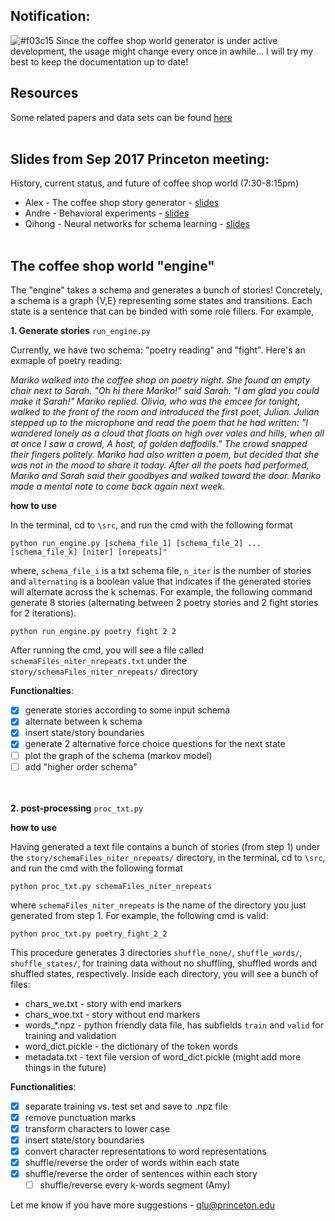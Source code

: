 ## Notification: 
![#f03c15](https://placehold.it/15/f03c15/000000?text=+) Since the coffee shop world generator is under active development, 
the usage might change every once in awhile... I will try my best to keep the documentation up to date! 

## Resources 

Some related papers and data sets can be found <a href = "https://github.com/PrincetonCompMemLab/narrative/wiki">here</a>
<br><br>


## Slides from Sep 2017 Princeton meeting:  

History, current status, and future of coffee shop world (7:30-8:15pm)
- Alex - The coffee shop story generator - [slides](https://github.com/ProjectSEM/Organization/blob/master/slides/sep_2017/storygeneration_MURI.pdf) 
- Andre - Behavioral experiments - [slides](https://github.com/ProjectSEM/Organization/blob/master/slides/sep_2017/andre_MURI_d1.pdf) 
- Qihong - Neural networks for schema learning - [slides](https://github.com/ProjectSEM/Organization/blob/master/slides/sep_2017/0917-MURI_Lu.pdf) 
<br><br>

## The coffee shop world "engine" 

The "engine" takes a schema and generates a bunch of stories! Concretely, a schema is a graph {V,E} representing some states and transitions. Each state is a sentence that can be binded with some role fillers. For example, 
<br>

**1. Generate stories** `run_engine.py`

Currently, we have two schema: "poetry reading" and "fight". Here's an exmaple of poetry reading: 

*Mariko walked into the coffee shop on poetry night. She found an empty chair next to Sarah. "Oh hi there Mariko!" said Sarah. "I am glad you could make it Sarah!" Mariko replied. Olivia, who was the emcee for tonight, walked to the front of the room and introduced the first poet, Julian. Julian stepped up to the microphone and read the poem that he had written: "I wandered lonely as a cloud that floats on high over vales and hills, when all at once I saw a crowd, A host, of golden daffodils." The crowd snapped their fingers politely. Mariko had also written a poem, but decided that she was not in the mood to share it today. After all the poets had performed, Mariko and Sarah said their goodbyes and walked toward the door. Mariko made a mental note to come back again next week.*

**how to use**

In the terminal, cd to `\src`, and run the cmd with the following format 
```
python run_engine.py [schema_file_1] [schema_file_2] ... [schema_file_k] [niter] [nrepeats]"
```
where, `schema_file_i` is a txt schema file, `n_iter` is the number of stories and `alternating` is a boolean value that indicates if the generated stories will alternate across the k schemas. For example, the following command generate 8 stories (alternating between 2 poetry stories and 2 fight stories for 2 iterations).
```
python run_engine.py poetry fight 2 2
```
After running the cmd, you will see a file called `schemaFiles_niter_nrepeats.txt` under the `story/schemaFiles_niter_nrepeats/` directory

**Functionalties**: 
- [x] generate stories according to some input schema
- [x] alternate between k schema
- [x] insert state/story boundaries
- [x] generate 2 alternative force choice questions for the next state 
- [ ] plot the graph of the schema (markov model)
- [ ] add "higher order schema"
<br><br><br>

**2. post-processing** `proc_txt.py`

**how to use**

Having generated a text file contains a bunch of stories (from step 1) under the `story/schemaFiles_niter_nrepeats/` directory, in the terminal, cd to `\src`, and run the cmd with the following format 
```
python proc_txt.py schemaFiles_niter_nrepeats
```
where `schemaFiles_niter_nrepeats` is the name of the directory you just generated from step 1. For example, the following cmd is valid:
```
python proc_txt.py poetry_fight_2_2
```
This procedure generates 3 directories `shuffle_none/`, `shuffle_words/`, `shuffle_states/`, for training data without no shuffling, shuffled words and shuffled states, respectively. Inside each directory, you will see a bunch of files: 
- chars_we.txt - story with end markers 
- chars_woe.txt - story without end markers 
- words_*.npz - python friendly data file, has subfields `train` and `valid` for training and validation 
- word_dict.pickle - the dictionary of the token words 
- metadata.txt - text file version of word_dict.pickle (might add more things in the future)




**Functionalities**: 
- [x] separate training vs. test set and save to .npz file 
- [x] remove punctuation marks
- [x] transform characters to lower case
- [x] insert state/story boundaries
- [x] convert character representations to word representations
- [x] shuffle/reverse the order of words within each state 
- [x] shuffle/reverse the order of sentences within each story
    - [ ] shuffle/reverse every k-words segment (Amy)

Let me know if you have more suggestions - qlu@princeton.edu
